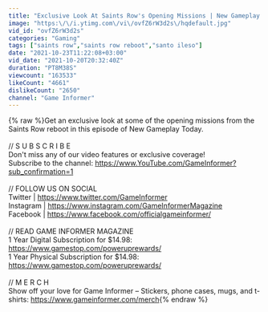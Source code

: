 ```yaml
---
title: "Exclusive Look At Saints Row's Opening Missions | New Gameplay Today"
image: "https:\/\/i.ytimg.com\/vi\/ovfZ6rW3d2s\/hqdefault.jpg"
vid_id: "ovfZ6rW3d2s"
categories: "Gaming"
tags: ["saints row","saints row reboot","santo ileso"]
date: "2021-10-23T11:22:08+03:00"
vid_date: "2021-10-20T20:32:40Z"
duration: "PT8M38S"
viewcount: "163533"
likeCount: "4661"
dislikeCount: "2650"
channel: "Game Informer"
---
```

{% raw %}Get an exclusive look at some of the opening missions from the Saints Row reboot in this episode of New Gameplay Today.<br /><br />// S U B S C R I B E<br />Don't miss any of our video features or exclusive coverage!<br />Subscribe to the channel: <a rel="nofollow" target="blank" href="https://www.YouTube.com/GameInformer?sub_confirmation=1">https://www.YouTube.com/GameInformer?sub_confirmation=1</a><br /><br />// FOLLOW US ON SOCIAL<br />Twitter | <a rel="nofollow" target="blank" href="https://www.twitter.com/GameInformer">https://www.twitter.com/GameInformer</a><br />Instagram | <a rel="nofollow" target="blank" href="https://www.instagram.com/GameInformerMagazine">https://www.instagram.com/GameInformerMagazine</a><br />Facebook | <a rel="nofollow" target="blank" href="https://www.facebook.com/officialgameinformer/">https://www.facebook.com/officialgameinformer/</a><br /><br />// READ GAME INFORMER MAGAZINE<br />1 Year Digital Subscription for $14.98: <a rel="nofollow" target="blank" href="https://www.gamestop.com/poweruprewards/">https://www.gamestop.com/poweruprewards/</a><br />1 Year Physical Subscription for $14.98: <a rel="nofollow" target="blank" href="https://www.gamestop.com/poweruprewards/">https://www.gamestop.com/poweruprewards/</a><br /><br />// M E R C H<br />Show off your love for Game Informer – Stickers, phone cases, mugs, and t-shirts: <a rel="nofollow" target="blank" href="https://www.gameinformer.com/merch">https://www.gameinformer.com/merch</a>{% endraw %}

